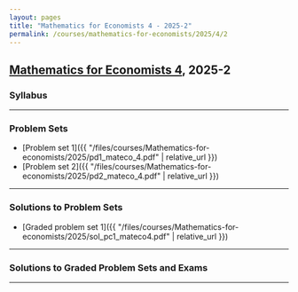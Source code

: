 ```yaml
---
layout: pages
title: "Mathematics for Economists 4 - 2025-2"
permalink: /courses/mathematics-for-economists/2025/4/2
---
```


## [Mathematics for Economists 4](https://facultad.pucp.edu.pe/ciencias-sociales/cursos/matematicas-para-economistas/), 2025-2

### Syllabus 

---

### Problem Sets
- [Problem set 1]({{ "/files/courses/Mathematics-for-economists/2025/pd1_mateco_4.pdf" | relative_url }})
- [Problem set 2]({{ "/files/courses/Mathematics-for-economists/2025/pd2_mateco_4.pdf" | relative_url }})

---

### Solutions to Problem Sets
- [Graded problem set 1]({{ "/files/courses/Mathematics-for-economists/2025/sol_pc1_mateco4.pdf" | relative_url }})

---

### Solutions to Graded Problem Sets and Exams

---


